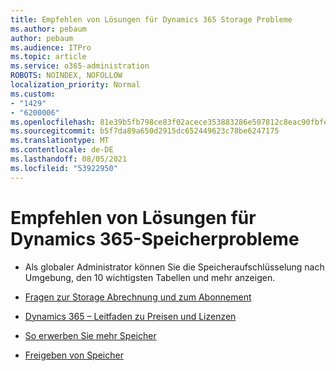 ```yaml
---
title: Empfehlen von Lösungen für Dynamics 365 Storage Probleme
ms.author: pebaum
author: pebaum
ms.audience: ITPro
ms.topic: article
ms.service: o365-administration
ROBOTS: NOINDEX, NOFOLLOW
localization_priority: Normal
ms.custom:
- "1429"
- "6200006"
ms.openlocfilehash: 81e39b5fb798ce83f02acece353883286e507812c8eac90fbfe4e03316fa635e
ms.sourcegitcommit: b5f7da89a650d2915dc652449623c78be6247175
ms.translationtype: MT
ms.contentlocale: de-DE
ms.lasthandoff: 08/05/2021
ms.locfileid: "53922950"
---
```

# <a name="recommend-solutions-for-dynamics-365-storage-issues"></a>Empfehlen von Lösungen für Dynamics 365-Speicherprobleme

* Als globaler Administrator können Sie die Speicheraufschlüsselung nach Umgebung, den 10 wichtigsten Tabellen und mehr anzeigen.

* [Fragen zur Storage Abrechnung und zum Abonnement](https://docs.microsoft.com/dynamics365/customer-engagement/admin/contact-information-microsoft-dynamics-365-online-billing-support)

* [Dynamics 365 – Leitfaden zu Preisen und Lizenzen](https://dynamics.microsoft.com/pricing/)

* [So erwerben Sie mehr Speicher](https://docs.microsoft.com/dynamics365/customer-engagement/admin/manage-storage#add-storage-to-dynamics-365-online)

* [Freigeben von Speicher](https://docs.microsoft.com/dynamics365/customer-engagement/admin/free-storage-space)
